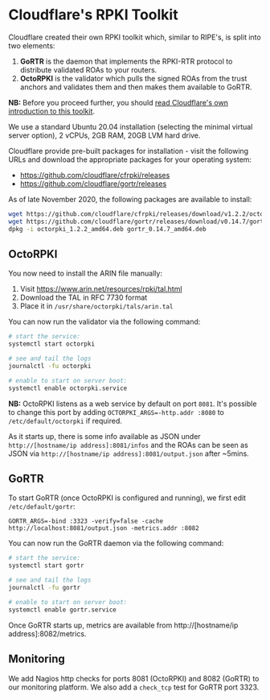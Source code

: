 
# Cloudflare's RPKI Toolkit

Cloudflare created their own RPKI toolkit which, similar to RIPE's, is split into two elements:

1. **GoRTR** is the daemon that implements the RPKI-RTR protocol to distribute validated ROAs to your routers.
2. **OctoRPKI** is the validator which pulls the signed ROAs from the trust anchors and validates them and then makes them available to GoRTR.

**NB:** Before you proceed further, you should [read Cloudflare's own introduction to this toolkit](https://blog.cloudflare.com/cloudflares-rpki-toolkit/).

We use a standard Ubuntu 20.04 installation (selecting the minimal virtual server option), 2 vCPUs, 2GB RAM, 20GB LVM hard drive.

Cloudflare provide pre-built packages for installation - visit the following URLs and download the appropriate packages for your operating system:

* https://github.com/cloudflare/cfrpki/releases
* https://github.com/cloudflare/gortr/releases

As of late November 2020, the following packages are available to install:

```sh
wget https://github.com/cloudflare/cfrpki/releases/download/v1.2.2/octorpki_1.2.2_amd64.deb
wget https://github.com/cloudflare/gortr/releases/download/v0.14.7/gortr_0.14.7_amd64.deb
dpkg -i octorpki_1.2.2_amd64.deb gortr_0.14.7_amd64.deb
```


## OctoRPKI

You now need to install the ARIN file manually:

1. Visit https://www.arin.net/resources/rpki/tal.html
2. Download the TAL in RFC 7730 format
3. Place it in `/usr/share/octorpki/tals/arin.tal`


You can now run the validator via the following command:

```sh
# start the service:
systemctl start octorpki

# see and tail the logs
journalctl -fu octorpki

# enable to start on server boot:
systemctl enable octorpki.service
```

**NB:** OctoRPKI listens as a web service by default on port `8081`. It's possible to change this port by adding `OCTORPKI_ARGS=-http.addr :8080` to `/etc/default/octorpki` if required.

As it starts up, there is some info available as JSON under `http://[hostname/ip address]:8081/infos` and the ROAs can be seen as JSON via `http://[hostname/ip address]:8081/output.json` after ~5mins.



## GoRTR

To start GoRTR (once OctoRPKI is configured and running), we first edit `/etc/default/gortr`:

```
GORTR_ARGS=-bind :3323 -verify=false -cache http://localhost:8081/output.json -metrics.addr :8082
```

You can now run the GoRTR daemon via the following command:

```sh
# start the service:
systemctl start gortr

# see and tail the logs
journalctl -fu gortr

# enable to start on server boot:
systemctl enable gortr.service
```


Once GoRTR starts up, metrics are available from http://[hostname/ip address]:8082/metrics.



## Monitoring

We add Nagios http checks for ports 8081 (OctoRPKI) and 8082 (GoRTR) to our monitoring platform. We also add a `check_tcp` test for GoRTR port 3323.
